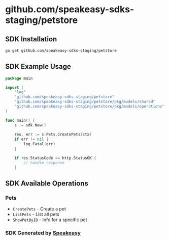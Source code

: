 # github.com/speakeasy-sdks-staging/petstore

<!-- Start SDK Installation -->
## SDK Installation

```bash
go get github.com/speakeasy-sdks-staging/petstore
```
<!-- End SDK Installation -->

## SDK Example Usage
<!-- Start SDK Example Usage -->
```go
package main

import (
    "log"
    "github.com/speakeasy-sdks-staging/petstore"
    "github.com/speakeasy-sdks-staging/petstore/pkg/models/shared"
    "github.com/speakeasy-sdks-staging/petstore/pkg/models/operations"
)

func main() {
    s := sdk.New()
    
    res, err := s.Pets.CreatePets(ctx)
    if err != nil {
        log.Fatal(err)
    }

    if res.StatusCode == http.StatusOK {
        // handle response
    }
```
<!-- End SDK Example Usage -->

<!-- Start SDK Available Operations -->
## SDK Available Operations


### Pets

* `CreatePets` - Create a pet
* `ListPets` - List all pets
* `ShowPetByID` - Info for a specific pet
<!-- End SDK Available Operations -->

### SDK Generated by [Speakeasy](https://docs.speakeasyapi.dev/docs/using-speakeasy/client-sdks)
